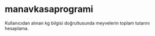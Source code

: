 # manavkasaprogrami
Kullanıcıdan alınan kg bilgisi doğrultusunda meyvelerin toplam tutarını hesaplama.

